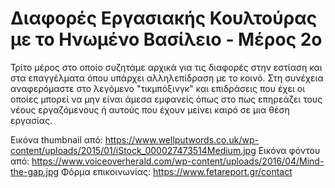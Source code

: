 # Διαφορές Εργασιακής Κουλτούρας με το Ηνωμένο Βασίλειο - Μέρος 2ο

Τρίτο μέρος στο οποίο συζητάμε αρχικά για τις διαφορές στην εστίαση και στα επαγγέλματα όπου υπάρχει αλληλεπίδραση με το κοινό. Στη συνέχεια αναφερόμαστε στο λεγόμενο "τικμπόξινγκ" και επιδράσεις που έχει οι οποίες μπορεί να μην είναι άμεσα εμφανείς όπως στο πως επηρεάζει τους νέους εργαζόμενους ή αυτούς που έχουν μείνει καιρό σε μια θέση εργασίας. 

Εικόνα thumbnail από: https://www.wellputwords.co.uk/wp-content/uploads/2015/01/iStock_000027473514Medium.jpg
Εικόνα φόντου από: https://www.voiceoverherald.com/wp-content/uploads/2016/04/Mind-the-gap.jpg
Φόρμα επικοινωνίας: https://www.fetareport.gr/contact
